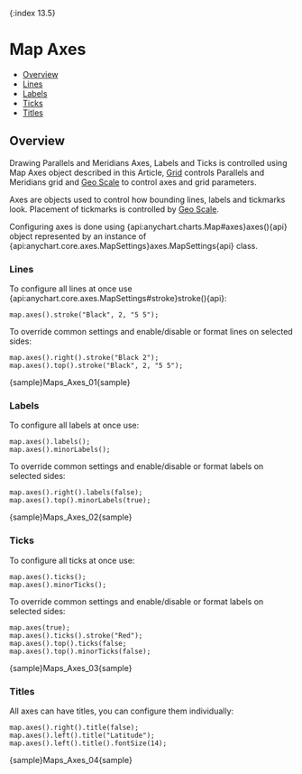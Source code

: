 {:index 13.5}
# Map Axes

* [Overview](#axes)
* [Lines](#lines)
* [Labels](#labels)
* [Ticks](#ticks)
* [Titles](#titles)

## Overview

Drawing Parallels and Meridians Axes, Labels and Ticks is controlled using Map Axes object described in this Article, [Grid](Map_Grid) controls Parallels and Meridians grid and [Geo Scale](Geo_Scale) to control axes and grid parameters.

Axes are objects used to control how bounding lines, labels and tickmarks look. Placement of tickmarks is controlled by [Geo Scale](Geo_Scale).

Configuring axes is done using {api:anychart.charts.Map#axes}axes(){api} object represented by an instance of {api:anychart.core.axes.MapSettings}axes.MapSettings{api} class.

### Lines

To configure all lines at once use {api:anychart.core.axes.MapSettings#stroke}stroke(){api}:

```
map.axes().stroke("Black", 2, "5 5");
```

To override common settings and enable/disable or format lines on selected sides:

```
map.axes().right().stroke("Black 2");
map.axes().top().stroke("Black", 2, "5 5");
```

{sample}Maps\_Axes\_01{sample}

### Labels

To configure all labels at once use:

```
map.axes().labels();
map.axes().minorLabels();
```

To override common settings and enable/disable or format labels on selected sides:

```
map.axes().right().labels(false);
map.axes().top().minorLabels(true);
```

{sample}Maps\_Axes\_02{sample}

### Ticks

To configure all ticks at once use:

```
map.axes().ticks();
map.axes().minorTicks();
```

To override common settings and enable/disable or format labels on selected sides:

```
map.axes(true);
map.axes().ticks().stroke("Red");        
map.axes().top().ticks(false;
map.axes().top().minorTicks(false);
```

{sample}Maps\_Axes\_03{sample}

### Titles

All axes can have titles, you can configure them individually:

```
map.axes().right().title(false);
map.axes().left().title("Latitude");
map.axes().left().title().fontSize(14);
```

{sample}Maps\_Axes\_04{sample}

